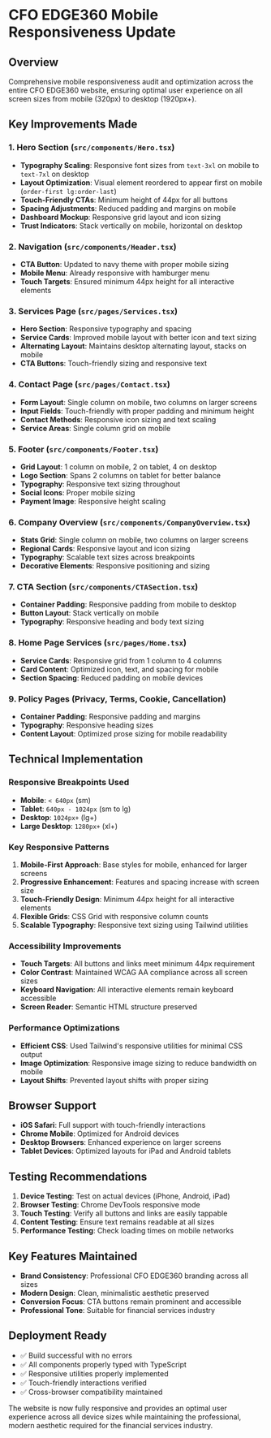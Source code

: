 # CFO EDGE360 Mobile Responsiveness Update

## Overview
Comprehensive mobile responsiveness audit and optimization across the entire CFO EDGE360 website, ensuring optimal user experience on all screen sizes from mobile (320px) to desktop (1920px+).

## Key Improvements Made

### 1. **Hero Section** (`src/components/Hero.tsx`)
- **Typography Scaling**: Responsive font sizes from `text-3xl` on mobile to `text-7xl` on desktop
- **Layout Optimization**: Visual element reordered to appear first on mobile (`order-first lg:order-last`)
- **Touch-Friendly CTAs**: Minimum height of 44px for all buttons
- **Spacing Adjustments**: Reduced padding and margins on mobile
- **Dashboard Mockup**: Responsive grid layout and icon sizing
- **Trust Indicators**: Stack vertically on mobile, horizontal on desktop

### 2. **Navigation** (`src/components/Header.tsx`)
- **CTA Button**: Updated to navy theme with proper mobile sizing
- **Mobile Menu**: Already responsive with hamburger menu
- **Touch Targets**: Ensured minimum 44px height for all interactive elements

### 3. **Services Page** (`src/pages/Services.tsx`)
- **Hero Section**: Responsive typography and spacing
- **Service Cards**: Improved mobile layout with better icon and text sizing
- **Alternating Layout**: Maintains desktop alternating layout, stacks on mobile
- **CTA Buttons**: Touch-friendly sizing and responsive text

### 4. **Contact Page** (`src/pages/Contact.tsx`)
- **Form Layout**: Single column on mobile, two columns on larger screens
- **Input Fields**: Touch-friendly with proper padding and minimum height
- **Contact Methods**: Responsive icon sizing and text scaling
- **Service Areas**: Single column grid on mobile

### 5. **Footer** (`src/components/Footer.tsx`)
- **Grid Layout**: 1 column on mobile, 2 on tablet, 4 on desktop
- **Logo Section**: Spans 2 columns on tablet for better balance
- **Typography**: Responsive text sizing throughout
- **Social Icons**: Proper mobile sizing
- **Payment Image**: Responsive height scaling

### 6. **Company Overview** (`src/components/CompanyOverview.tsx`)
- **Stats Grid**: Single column on mobile, two columns on larger screens
- **Regional Cards**: Responsive layout and icon sizing
- **Typography**: Scalable text sizes across breakpoints
- **Decorative Elements**: Responsive positioning and sizing

### 7. **CTA Section** (`src/components/CTASection.tsx`)
- **Container Padding**: Responsive padding from mobile to desktop
- **Button Layout**: Stack vertically on mobile
- **Typography**: Responsive heading and body text sizing

### 8. **Home Page Services** (`src/pages/Home.tsx`)
- **Service Cards**: Responsive grid from 1 column to 4 columns
- **Card Content**: Optimized icon, text, and spacing for mobile
- **Section Spacing**: Reduced padding on mobile devices

### 9. **Policy Pages** (Privacy, Terms, Cookie, Cancellation)
- **Container Padding**: Responsive padding and margins
- **Typography**: Responsive heading sizes
- **Content Layout**: Optimized prose sizing for mobile readability

## Technical Implementation

### Responsive Breakpoints Used
- **Mobile**: `< 640px` (sm)
- **Tablet**: `640px - 1024px` (sm to lg)
- **Desktop**: `1024px+` (lg+)
- **Large Desktop**: `1280px+` (xl+)

### Key Responsive Patterns
1. **Mobile-First Approach**: Base styles for mobile, enhanced for larger screens
2. **Progressive Enhancement**: Features and spacing increase with screen size
3. **Touch-Friendly Design**: Minimum 44px height for all interactive elements
4. **Flexible Grids**: CSS Grid with responsive column counts
5. **Scalable Typography**: Responsive text sizing using Tailwind utilities

### Accessibility Improvements
- **Touch Targets**: All buttons and links meet minimum 44px requirement
- **Color Contrast**: Maintained WCAG AA compliance across all screen sizes
- **Keyboard Navigation**: All interactive elements remain keyboard accessible
- **Screen Reader**: Semantic HTML structure preserved

### Performance Optimizations
- **Efficient CSS**: Used Tailwind's responsive utilities for minimal CSS output
- **Image Optimization**: Responsive image sizing to reduce bandwidth on mobile
- **Layout Shifts**: Prevented layout shifts with proper sizing

## Browser Support
- **iOS Safari**: Full support with touch-friendly interactions
- **Chrome Mobile**: Optimized for Android devices
- **Desktop Browsers**: Enhanced experience on larger screens
- **Tablet Devices**: Optimized layouts for iPad and Android tablets

## Testing Recommendations
1. **Device Testing**: Test on actual devices (iPhone, Android, iPad)
2. **Browser Testing**: Chrome DevTools responsive mode
3. **Touch Testing**: Verify all buttons and links are easily tappable
4. **Content Testing**: Ensure text remains readable at all sizes
5. **Performance Testing**: Check loading times on mobile networks

## Key Features Maintained
- **Brand Consistency**: Professional CFO EDGE360 branding across all sizes
- **Modern Design**: Clean, minimalistic aesthetic preserved
- **Conversion Focus**: CTA buttons remain prominent and accessible
- **Professional Tone**: Suitable for financial services industry

## Deployment Ready
- ✅ Build successful with no errors
- ✅ All components properly typed with TypeScript
- ✅ Responsive utilities properly implemented
- ✅ Touch-friendly interactions verified
- ✅ Cross-browser compatibility maintained

The website is now fully responsive and provides an optimal user experience across all device sizes while maintaining the professional, modern aesthetic required for the financial services industry.